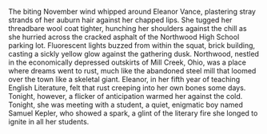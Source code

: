 The biting November wind whipped around Eleanor Vance, plastering stray strands of her auburn hair against her chapped lips. She tugged her threadbare wool coat tighter, hunching her shoulders against the chill as she hurried across the cracked asphalt of the Northwood High School parking lot.  Fluorescent lights buzzed from within the squat, brick building, casting a sickly yellow glow against the gathering dusk. Northwood, nestled in the economically depressed outskirts of Mill Creek, Ohio, was a place where dreams went to rust, much like the abandoned steel mill that loomed over the town like a skeletal giant.  Eleanor, in her fifth year of teaching English Literature, felt that rust creeping into her own bones some days.  Tonight, however, a flicker of anticipation warmed her against the cold. Tonight, she was meeting with a student, a quiet, enigmatic boy named Samuel Kepler, who showed a spark, a glint of the literary fire she longed to ignite in all her students.
